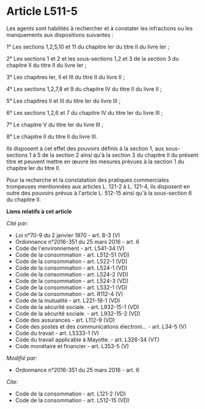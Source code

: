 # Article L511-5

Les agents sont habilités à rechercher et à constater les infractions ou les manquements aux dispositions suivantes : 

1° Les sections 1,2,5,10 et 11 du chapitre Ier du titre II du livre Ier ; 

2° Les sections 1 et 2 et les sous-sections 1,2 et 3 de la section 3 du chapitre II du titre II du livre Ier ; 

3° Les chapitres Ier, II et III du titre II du livre II ; 

4° Les sections 1,2,7,8 et 9 du chapitre IV du titre II du livre II ; 

5° Les chapitres II et III du titre Ier du livre III ; 

6° Les sections 1,2,6 et 7 du chapitre IV du titre Ier du livre III ; 

7° Le chapitre V du titre Ier du livre III ; 

8° Le chapitre II du titre II du livre III. 

Ils disposent à cet effet des pouvoirs définis à la section 1, aux sous-sections 1 à 5 de la section 2 ainsi qu'à la section
3 du chapitre II du présent titre et peuvent mettre en œuvre les mesures prévues à la section 1 du chapitre Ier du titre II. 

Pour la recherche et la constatation des pratiques commerciales trompeuses mentionnées aux articles L. 121-2 à L. 121-4, ils
disposent en outre des pouvoirs prévus à l'article L. 512-15 ainsi qu'à la sous-section 6 du chapitre II.

**Liens relatifs à cet article**

_Cité par_:

  - Loi n°70-9 du 2 janvier 1970 - art. 8-3 (V)
  - Ordonnance n°2016-351 du 25 mars 2016 - art. 6
  - Code de l'environnement - art. L541-34 (V)
  - Code de la consommation - art. L512-51 (VD)
  - Code de la consommation - art. L522-1 (VD)
  - Code de la consommation - art. L524-1 (VD)
  - Code de la consommation - art. L524-2 (VD)
  - Code de la consommation - art. L524-3 (VD)
  - Code de la consommation - art. L532-1 (VD)
  - Code de la consommation - art. R112-4 (V)
  - Code de la mutualité - art. L221-18-1 (VD)
  - Code de la sécurité sociale. - art. L932-15-1 (VD)
  - Code de la sécurité sociale. - art. L932-15-2 (VD)
  - Code des assurances - art. L112-9 (VD)
  - Code des postes et des communications électroni... - art. L34-5 (V)
  - Code du travail - art. L5333-1 (V)
  - Code du travail applicable à Mayotte. - art. L326-34 (VT)
  - Code monétaire et financier - art. L353-5 (V)

_Modifié par_:

  - Ordonnance n°2016-351 du 25 mars 2016 - art. 6

_Cite_:

  - Code de la consommation - art. L121-2 (VD)
  - Code de la consommation - art. L512-15 (VD)
